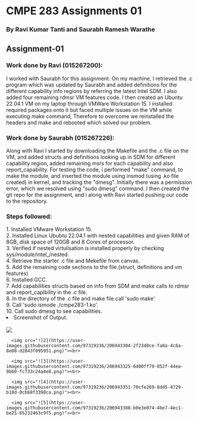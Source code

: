 <h1>CMPE 283 Assignments 01</h1>
<h3>By Ravi Kumar Tanti and Saurabh Ramesh Warathe</h3>

<h2>Assignment-01</h2>

<h3>Work done by Ravi (015267200):</h3>
I worked with Saurabh for this assignment. On my machine, I retrieved the .c program which was updated by Saurabh and added definitions for the different capability info regions by referring the latest Intel SDM. I also added four remaining rdmsr VM features code. I then created an Ubuntu 22.04.1 VM on my laptop through VMWare Workstation 15. I installed required packages onto it but faced multiple issues on the VM while executing make command, Therefore to overcome we reinstalled the headers and make and rebooted which solved our problem. <br>

<h3>Work done by Saurabh (015267226):</h3>
Along with Ravi I started by downloading the Makefile and the .c file on the VM, and added structs and definitions looking up in SDM for different capability region, added remaining msrs for each capability and also report_capability. For testing the code, i performed "make" command, to make the module, and inserted the module using insmod (using .ko file created) in kernel, and tracking the "dmesg". Initially there was a permission error, which we resolved using "sudo dmesg" command. I then created the git repo for the assignment, and i along with Ravi started pushing our code to the repository.<br>

<h3>Steps followed:</h3>
1. Installed VMware Workstation 15.<br>
2. Installed Linux Ububtu 22.04.1 with nested capabilities and given RAM of 8GB, disk space of 120GB and 8 Cores of processor. <br>
3. Verified if nested virtulisation is installed properly by checking sys/module/intel_/nested. <br>
4. Retrieve the starter .c file and Mekefile from canvas. <br>
5. Add the remaining code sections to the file.(struct, definitions and vm features)<br>
6. Installed GCC. <br>
7. Add capabilities structs based on info from SDM and make calls to rdmsr and report_capibility in the .c file. <br>
8. In the directory of the .c file and make file call 'sudo make'<br>
9. Call 'sudo ismode ./cmpe283-1.ko'. <br>
10. Call sudo dmesg to see capabilities. <br>


<li>Screenshot of Output.<br>
      <br>
      <img src="![1](https://user-images.githubusercontent.com/97319236/206943246-acc66283-9c6a-4511-bea4-9f4994448579.png)"><br>

      <img src="![2](https://user-images.githubusercontent.com/97319236/206943304-2f2340ce-fa8a-4c6a-8e08-d2843f095951.png)"><br>

      <img src="![3](https://user-images.githubusercontent.com/97319236/206943325-6400ff79-052f-44ea-9b60-fc733c24a4e8.png)"><br>

      <img src="![4](https://user-images.githubusercontent.com/97319236/206943351-70cfe269-8dd5-4729-b10d-0cb68f3390ca.png)"><br>

      <img src="![5](https://user-images.githubusercontent.com/97319236/206943388-b0e3e074-4be7-4ec1-be25-85232463c9f5.png)"><br>
   
  
